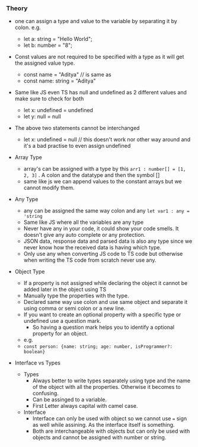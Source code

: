 ### Theory

- one can assign a type and value to the variable by separating it by colon.
  e.g.
  - let a: string = "Hello World";
  - let b: number = "8";
- Const values are not required to be specified with a type as it will get the assigned value type.
  - const name = "Aditya" // is same as
  - const name: string = "Aditya"
- Same like JS even TS has null and undefined as 2 different values and make sure to check for both
  - let x: undefined = undefined
  - let y: null = null
- The above two statements cannot be interchanged

  - let x: undefined = null // this doesn't work nor other way around and it's a bad practise to even assign undefined

- Array Type

  - array's can be assigned with a type by this `arr1 : number[] = [1, 2, 3]` . A colon and the datatype and then the symbol []
  - same like js we can append values to the constant arrays but we cannot modify them.

- Any Type

  - any can be assigned the same way colon and any `let var1 : any = 'string`
  - Same like JS where all the variables are any type
  - Never have any in your code, it could show your code smells. It doesn't give any auto complete or any protection.
  - JSON data, response data and parsed data is also any type since we never know how the received data is having which type.
  - Only use any when converting JS code to TS code but otherwise when writing the TS code from scratch never use any.

- Object Type

  - If a property is not assigned while declaring the object it cannot be added later in the object using TS
  - Manually type the properties with the type.
  - Declared same way use colon and use same object and separate it using comma or semi colon or a new line.
  - If you want to create an optional property with a specific type or undefined use a question mark.
    - So having a question mark helps you to identify a optional property for an object.
  - e.g.
  - `const person: {name: string; age: number, isProgrammer?: boolean}`

- Interface vs Types
  - Types
    - Always better to write types separately using type and the name of the object with all the properties. Otherwise it becomes to confusing.
    - Can be assinged to a variable.
    - First Letter always capital with camel case.
  - Interface
    - Interface can only be used with object so we cannot use `=` sign as well while assining. As the interface itself is something.
    - Both are interchangeable with objects but can only be used with objects and cannot be assigned with number or string.
